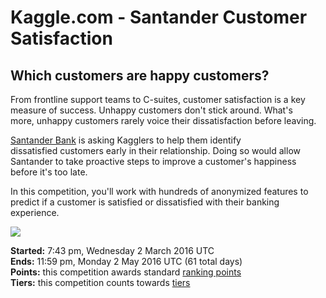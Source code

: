# Kaggle.com - Santander Customer Satisfaction

## Which customers are happy customers?

From frontline support teams to C-suites, customer satisfaction is a key measure of success. Unhappy customers don't stick around. What's more, unhappy customers rarely voice their dissatisfaction before leaving.

[Santander Bank](https://www.santanderbank.com/us/personal) is asking Kagglers to help them identify dissatisfied customers early in their relationship. Doing so would allow Santander to take proactive steps to improve a customer's happiness before it's too late.

In this competition, you'll work with hundreds of anonymized features to predict if a customer is satisfied or dissatisfied with their banking experience.  

![](https://kaggle2.blob.core.windows.net/competitions/kaggle/4986/media/santander_custsat_red.png)

**Started:** 7:43 pm, Wednesday 2 March 2016 UTC  
**Ends:** 11:59 pm, Monday 2 May 2016 UTC (61 total days)  
**Points:** this competition awards standard [ranking points](//www.kaggle.com/wiki/UserRankingAndTierSystem)  
**Tiers:** this competition counts towards [tiers](//www.kaggle.com/wiki/UserRankingAndTierSystem)
